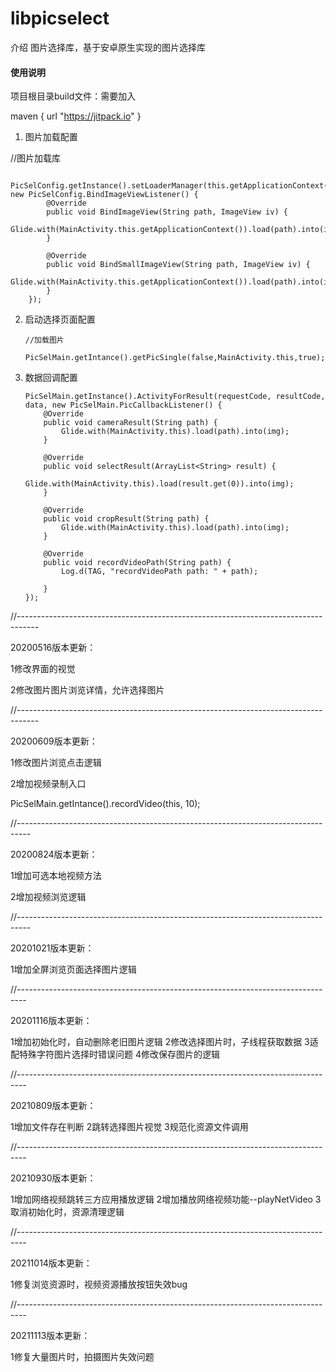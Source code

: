 # libpicselect

介绍
图片选择库，基于安卓原生实现的图片选择库

#### 使用说明


项目根目录build文件：需要加入

maven { url "https://jitpack.io" }




1.  图片加载配置


//图片加载库


        PicSelConfig.getInstance().setLoaderManager(this.getApplicationContext(), new PicSelConfig.BindImageViewListener() {
            @Override
            public void BindImageView(String path, ImageView iv) {
                Glide.with(MainActivity.this.getApplicationContext()).load(path).into(iv);
            }

            @Override
            public void BindSmallImageView(String path, ImageView iv) {
                Glide.with(MainActivity.this.getApplicationContext()).load(path).into(iv);
            }
        });


2.  启动选择页面配置

        //加载图片

        PicSelMain.getIntance().getPicSingle(false,MainActivity.this,true);

3.  数据回调配置

        PicSelMain.getInstance().ActivityForResult(requestCode, resultCode, data, new PicSelMain.PicCallbackListener() {
            @Override
            public void cameraResult(String path) {
                Glide.with(MainActivity.this).load(path).into(img);
            }

            @Override
            public void selectResult(ArrayList<String> result) {
                Glide.with(MainActivity.this).load(result.get(0)).into(img);
            }

            @Override
            public void cropResult(String path) {
                Glide.with(MainActivity.this).load(path).into(img);
            }

            @Override
            public void recordVideoPath(String path) {
                Log.d(TAG, "recordVideoPath path: " + path);

            }
        });

//-----------------------------------------------------------------------------------
 
 
 20200516版本更新：

 1修改界面的视觉

 2修改图片图片浏览详情，允许选择图片




//-----------------------------------------------------------------------------------
 
 
 20200609版本更新：

 1修改图片浏览点击逻辑


 2增加视频录制入口


 PicSelMain.getIntance().recordVideo(this, 10);




 //---------------------------------------------------------------------------------
  
  
  20200824版本更新：

  1增加可选本地视频方法


  2增加视频浏览逻辑



 //---------------------------------------------------------------------------------
  
  
  20201021版本更新：

  1增加全屏浏览页面选择图片逻辑



//--------------------------------------------------------------------------------
 
 
 20201116版本更新：

 1增加初始化时，自动删除老旧图片逻辑
 2修改选择图片时，子线程获取数据
 3适配特殊字符图片选择时错误问题
 4修改保存图片的逻辑


//--------------------------------------------------------------------------------
  
  
  20210809版本更新：

1增加文件存在判断
2跳转选择图片视觉
3规范化资源文件调用


//--------------------------------------------------------------------------------
 
 
 20210930版本更新：

1增加网络视频跳转三方应用播放逻辑
2增加播放网络视频功能--playNetVideo
3取消初始化时，资源清理逻辑


//--------------------------------------------------------------------------------
  
  
  20211014版本更新：

1修复浏览资源时，视频资源播放按钮失效bug


//--------------------------------------------------------------------------------


  20211113版本更新：

1修复大量图片时，拍摄图片失效问题










